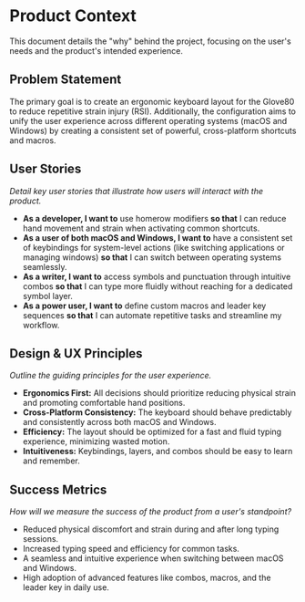 # Product Context

This document details the "why" behind the project, focusing on the user's needs and the product's intended experience.

## Problem Statement

The primary goal is to create an ergonomic keyboard layout for the Glove80 to reduce repetitive strain injury (RSI). Additionally, the configuration aims to unify the user experience across different operating systems (macOS and Windows) by creating a consistent set of powerful, cross-platform shortcuts and macros.

## User Stories

*Detail key user stories that illustrate how users will interact with the product.*

- **As a developer, I want to** use homerow modifiers **so that** I can reduce hand movement and strain when activating common shortcuts.
- **As a user of both macOS and Windows, I want to** have a consistent set of keybindings for system-level actions (like switching applications or managing windows) **so that** I can switch between operating systems seamlessly.
- **As a writer, I want to** access symbols and punctuation through intuitive combos **so that** I can type more fluidly without reaching for a dedicated symbol layer.
- **As a power user, I want to** define custom macros and leader key sequences **so that** I can automate repetitive tasks and streamline my workflow.

## Design & UX Principles

*Outline the guiding principles for the user experience.*

- **Ergonomics First:** All decisions should prioritize reducing physical strain and promoting comfortable hand positions.
- **Cross-Platform Consistency:** The keyboard should behave predictably and consistently across both macOS and Windows.
- **Efficiency:** The layout should be optimized for a fast and fluid typing experience, minimizing wasted motion.
- **Intuitiveness:** Keybindings, layers, and combos should be easy to learn and remember.

## Success Metrics

*How will we measure the success of the product from a user's standpoint?*

- Reduced physical discomfort and strain during and after long typing sessions.
- Increased typing speed and efficiency for common tasks.
- A seamless and intuitive experience when switching between macOS and Windows.
- High adoption of advanced features like combos, macros, and the leader key in daily use.

